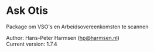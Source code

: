 # Ask Otis

Package om VSO's en Arbeidsovereenkomsten te scannen

Author: Hans-Peter Harmsen (hp@harmsen.nl) \
Current version: 1.7.4

